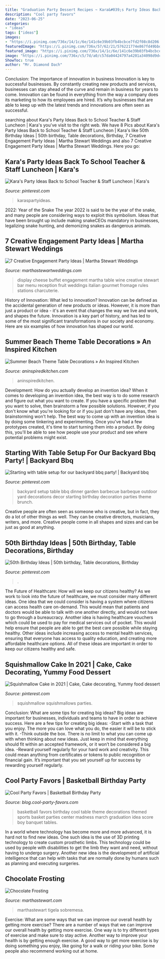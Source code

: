 ```yaml
---
title: "Graduation Party Dessert Recipes ~ Kara&#039;s Party Ideas Back To School Teacher &amp; Staff Luncheon"
description: "Cool party favors"
date: "2023-06-25"
categories:
- "ideas"
tags: ["ideas"]
images:
- "https://i.pinimg.com/736x/14/1c/6e/141c6e39b03fb4bcbce7fd2f08c8d206.jpg"
featuredImage: "https://i.pinimg.com/736x/57/62/21/576221774e867fd49bbd2a9f152e68de.jpg"
featured_image: "https://i.pinimg.com/736x/14/1c/6e/141c6e39b03fb4bcbce7fd2f08c8d206.jpg"
image: "https://i.pinimg.com/736x/c5/7d/a0/c57da04424797a4201a34098d9dc2952.jpg"
ShowToc: true
author: "Mr. Diamond Dach"
---
```



Conclusion: The importance of innovation in business
Innovation is key to successful businesses. By constantly creating new products and services, businesses can stay ahead of the curve and remain in business for years to come. Innovation can be found in everything from the way a company does its marketing to how its employees are hired. It’s why businesses that are able to keep up with the latest trends and innovations are often seen as successful.

	

		
searching about Kara&#039;s Party Ideas Back to School Teacher &amp; Staff Luncheon | Kara&#039;s you've visit to the right web. We have 8 Pics about Kara&#039;s Party Ideas Back to School Teacher &amp; Staff Luncheon | Kara&#039;s like 50th Birthday Ideas | 50th birthday, Table decorations, Birthday, 7 Creative Engagement Party Ideas | Martha Stewart Weddings and also 7 Creative Engagement Party Ideas | Martha Stewart Weddings. Here you go:
		
    
## Kara&#039;s Party Ideas Back To School Teacher &amp; Staff Luncheon | Kara&#039;s

<img loading=lazy src="https://i.pinimg.com/736x/c5/7d/a0/c57da04424797a4201a34098d9dc2952.jpg" onerror="this.onerror=null;this.src='https://tse3.mm.bing.net/th?id=OIP.ORihYdN0k0Z3wUEEP2MGOAHaJ3&amp;pid=15.1';" alt="Kara&#039;s Party Ideas Back to School Teacher &amp; Staff Luncheon | Kara&#039;s">

_Source: pinterest.com_

>karaspartyideas. 

	

2022: Year of the Snake
The year 2022 is said to be the year of the snake, and many people are considering ways to exploit this symbolism. Ideas that have been brought up include making snakeCEOs mandatory in businesses, legalizing snake hunting, and demonizing snakes as dangerous animals.

    
## 7 Creative Engagement Party Ideas | Martha Stewart Weddings

<img loading=lazy src="http://assets.marthastewartweddings.com/styles/wmax-520-highdpi/d23/cheese-display-md108850/cheese-display-md108850_vert.jpg?itok=soz2zhOx" onerror="this.onerror=null;this.src='https://tse1.mm.bing.net/th?id=OIP.qo1LuBW95Kd5_BY7EA-iwQHaJQ&amp;pid=15.1';" alt="7 Creative Engagement Party Ideas | Martha Stewart Weddings">

_Source: marthastewartweddings.com_

>display cheese buffet engagement martha table wine creative stewart bar menu reception fruit weddings italian gourmet fromage rules stations charcuterie. 

	

History of Innovation: What led to innovation?
Innovation can be defined as the accidental generation of new products or ideas. However, it is more than just a product or idea - it's an event that changes the way we live and work, and shapes the future. Innovation is a key part of history, and has led to some of the most significant transformations in our society and economy. Here are six examples of how innovation has shaped our world.

    
## Summer Beach Theme Table Decorations » An Inspired Kitchen

<img loading=lazy src="https://www.aninspiredkitchen.com/wp-content/uploads/2013/07/family-reunion-2013-0221-e1374466838447.jpg" onerror="this.onerror=null;this.src='https://tse4.mm.bing.net/th?id=OIP.XR2WR40B6b-tGRVRFZ-d8gHaJ4&amp;pid=15.1';" alt="Summer Beach Theme Table Decorations » An Inspired Kitchen">

_Source: aninspiredkitchen.com_

>aninspiredkitchen. 

	

Development: How do you actually develop an invention idea?
When it comes to developing an invention idea, the best way is to do some research and figure out what you want to create. If you have a specific problem that you want to solve, then brainstorm a few possible solutions. However, if you don't know what you're looking for or if you just don't have any ideas, then brainstorming won't help. The best way to come up with an invention idea is by doing some tinkering and experimenting. Once you've had a few prototypes created, it's time to start turning them into a product. By doing this, you'll be able to see how people use your product and see where potential problems might exist.

    
## Starting With Table Setup For Our Backyard Bbq Party! | Backyard Bbq

<img loading=lazy src="https://i.pinimg.com/736x/e9/45/27/e94527b9ff53b11fc007a1e8cf257ebd--backyard-brunch-decor-backyard-party-setup.jpg" onerror="this.onerror=null;this.src='https://tse4.mm.bing.net/th?id=OIP.ibDezy_LzWPOCkyhCKn__wHaNK&amp;pid=15.1';" alt="Starting with table setup for our backyard bbq party! | Backyard bbq">

_Source: pinterest.com_

>backyard setup table bbq dinner garden barbecue barbeque outdoor yard decorations decor starting birthday decoration parties theme brunch. 

	

Creative people are often seen as someone who is creative, but in fact, they do a lot of other things as well. They can be creative directors, musicians, writers, and more. Creative people come in all shapes and sizes and can be just as good at anything.

    
## 50th Birthday Ideas | 50th Birthday, Table Decorations, Birthday

<img loading=lazy src="https://i.pinimg.com/736x/57/62/21/576221774e867fd49bbd2a9f152e68de.jpg" onerror="this.onerror=null;this.src='https://tse3.mm.bing.net/th?id=OIP.0K9vtAi-U_4GZ8sotCAmGAHaJ3&amp;pid=15.1';" alt="50th Birthday Ideas | 50th birthday, Table decorations, Birthday">

_Source: pinterest.com_

>. 

	

The Future of Healthcare: How will we keep our citizens healthy?
As we work to look into the future of healthcare, we must consider many different ideas. One idea that we could consider is having a system where citizens can access health care on-demand. This would mean that patients and doctors would be able to talk with one another directly, and would not have to go through a bureaucracy. Another idea is having healthcare vouchers which could be used to pay for medical services out of pocket. This would help ensure that people are able to get the best care possible while staying healthy. Other ideas include increasing access to mental health services, ensuring that everyone has access to quality education, and creating more affordable healthcare options. All of these ideas are important in order to keep our citizens healthy and safe.

    
## Squishmallow Cake In 2021 | Cake, Cake Decorating, Yummy Food Dessert

<img loading=lazy src="https://i.pinimg.com/736x/14/1c/6e/141c6e39b03fb4bcbce7fd2f08c8d206.jpg" onerror="this.onerror=null;this.src='https://tse4.mm.bing.net/th?id=OIP.ETygpMoEyV44voYjx51qGQHaKK&amp;pid=15.1';" alt="Squishmallow Cake in 2021 | Cake, Cake decorating, Yummy food dessert">

_Source: pinterest.com_

>squishmallow squishmallows parties. 

	

Conclusion: What are some tips for creating big ideas?
Big ideas are important for businesses, individuals and teams to have in order to achieve success. Here are a few tips for creating big ideas:
-Start with a task that you enjoy. The more you can love what you do, the easier it will be to stick with it.
-Think outside the box. There is no limit to what you can come up with when thinking about new ideas. Just keep in mind that everything should fit within an accepted framework, or it won’t be considered a big idea.
-Reward yourself regularly for your hard work and creativity. This could mean anything from certificates or tokens to public recognition or financial gain. It’s important that you set yourself up for success by rewarding yourself regularly.

    
## Cool Party Favors | Basketball Birthday Party

<img loading=lazy src="http://blog.cool-party-favors.com/wp-content/uploads/2012/09/Basketball-Favors.jpg" onerror="this.onerror=null;this.src='https://tse2.mm.bing.net/th?id=OIP.NIR4dulhrUPbmHRRQaZX5wHaKQ&amp;pid=15.1';" alt="Cool Party Favors | Basketball Birthday Party">

_Source: blog.cool-party-favors.com_

>basketball favors birthday cool table theme decorations themed sports basket parties center madness march graduation idea score boy banquet tables. 

	

In a world where technology has become more and more advanced, it is hard not to find new ideas. One such idea is the use of 3D printing technology to create custom prosthetic limbs. This technology could be used by people with disabilities to get the limb they want and need, without having to undergo surgery. Another new idea is the development of artificial intelligence that can help with tasks that are normally done by humans such as planning and executing surgeries.

    
## Chocolate Frosting

<img loading=lazy src="http://assets.marthastewart.com/styles/wmax-1500/d31/one-bowl-chocolate-cake-D105483/one-bowl-chocolate-cake-D105483_horiz.jpg?itok=SUxCWQpN" onerror="this.onerror=null;this.src='https://tse2.mm.bing.net/th?id=OIP.AEo9eV1k5Wyh93kHMGYpbQHaEK&amp;pid=15.1';" alt="Chocolate Frosting">

_Source: marthastewart.com_

>marthastewart tigela sobremesa. 

	

Exercise: What are some ways that we can improve our overall health by getting more exercise?
There are a number of ways that we can improve our overall health by getting more exercise. One way is to try different types of exercise and make sure to stay active. Another way to improve your health is by getting enough exercise. A good way to get more exercise is by doing something you enjoy, like going for a walk or riding your bike. Some people also recommend working out at home.

